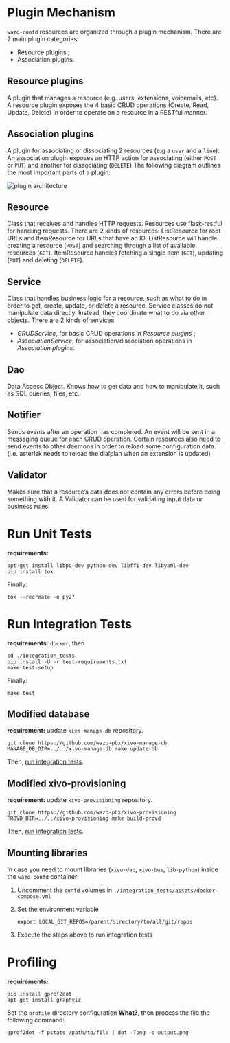 # Plugin Mechanism

`wazo-confd` resources are organized through a plugin mechanism. There are 2
main plugin categories:

* Resource plugins ;
* Association plugins.

## Resource plugins

A plugin that manages a resource (e.g. users, extensions, voicemails, etc). A
resource plugin exposes the 4 basic CRUD operations (Create, Read, Update,
Delete) in order to operate on a resource in a RESTful manner.

## Association plugins

A plugin for associating or dissociating 2 resources (e.g a `user` and a
`line`). An association plugin exposes an HTTP action for associating (either
`POST` or `PUT`) and another for dissociating (`DELETE`)
The following diagram outlines the most important parts of a plugin:

![plugin architecture](http://documentation.wazo.community/en/latest/_images/wazo-confd-plugin-architecture.png)

## Resource

Class that receives and handles HTTP requests. Resources use flask-restful for
handling requests.
There are 2 kinds of resources: ListResource for root URLs and ItemResource for
URLs that have an ID. ListResource will handle creating a resource (`POST`) and
searching through a list of available resources (`GET`).  ItemResource handles
fetching a single item (`GET`), updating (`PUT`) and deleting (`DELETE`).

## Service

Class that handles business logic for a resource, such as what to do in order
to get, create, update, or delete a resource. Service classes do not manipulate
data directly.  Instead, they coordinate what to do via other objects.
There are 2 kinds of services:

* _CRUDService_, for basic CRUD operations in _Resource plugins_ ;
* _AssociationService_, for association/dissociation operations in _Association plugins_.

## Dao

Data Access Object. Knows how to get data and how to manipulate it, such as SQL
queries, files, etc.

## Notifier

Sends events after an operation has completed. An event will be sent in a
messaging queue for each CRUD operation. Certain resources also need to send
events to other daemons in order to reload some configuration data. (i.e.
asterisk needs to reload the dialplan when an extension is updated)

## Validator

Makes sure that a resource’s data does not contain any errors before doing
something with it. A Validator can be used for validating input data or
business rules.


# Run Unit Tests

**requirements:**
```
apt-get install libpq-dev python-dev libffi-dev libyaml-dev
pip install tox
```

Finally:

    tox --recreate -e py27

# Run Integration Tests
[integration-tests]: #run-integration-tests

**requirements:** `docker`, then

```
cd ./integration_tests
pip install -U -r test-requirements.txt
make test-setup
```

Finally:

    make test

## Modified database

**requirement:** update `xivo-manage-db` repository.

    git clone https://github.com/wazo-pbx/xivo-manage-db
    MANAGE_DB_DIR=../../xivo-manage-db make update-db

Then, [run integration tests][integration-tests].

## Modified xivo-provisioning

**requirement:** update `xivo-provisioning` repository.

    git clone https://github.com/wazo-pbx/xivo-provisioning
    PROVD_DIR=../../xivo-provisioning make build-provd

Then, [run integration tests][integration-tests].

## Mounting libraries

In case you need to mount libraries (`xivo-dao`, `xivo-bus`, `lib-python`) inside the `wazo-confd` container:

1. Uncomment the `confd` volumes in `./integration_tests/assets/docker-compose.yml`
2. Set the environment variable

       export LOCAL_GIT_REPOS=/parent/directory/to/all/git/repos

3. Execute the steps above to run integration tests

# Profiling

**requirements:**

    pip install gprof2dot
    apt-get install graphviz

Set the `profile` directory configuration **What?**, then process the file the following command:

    gprof2dot -f pstats /path/to/file | dot -Tpng -o output.png
